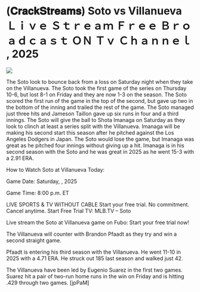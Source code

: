 # (𝐂𝐫𝐚𝐜𝐤𝐒𝐭𝐫𝐞𝐚𝐦𝐬) Soto vs Villanueva Ｌｉｖｅ Ｓｔｒｅａｍ Ｆｒｅｅ Ｂｒｏａｄｃａｓｔ ＯＮ Ｔｖ Ｃｈａｎｎｅｌ , 2025  
  
  
[![](https://i.imgur.com/qSNzIqt.png)](https://movie.rssnews.media/koywQWDh.php)  
  
The Soto look to bounce back from a loss on Saturday night when they take on the Villanueva. The Soto took the first game of the series on Thursday 10-6, but lost 8-1 on Friday and they are now 1-3 on the season. The Soto scored the first run of the game in the top of the second, but gave up two in the bottom of the inning and trailed the rest of the game. The Soto managed just three hits and Jameson Taillon gave up six runs in four and a third innings. The Soto will give the ball to Shota Imanaga on Saturday as they look to clinch at least a series split with the Villanueva. Imanaga will be making his second start this season after he pitched against the Los Angeles Dodgers in Japan. The Soto would lose the game, but Imanaga was great as he pitched four innings without giving up a hit. Imanaga is in his second season with the Soto and he was great in 2025 as he went 15-3 with a 2.91 ERA.

How to Watch Soto at Villanueva Today:

Game Date: Saturday, , 2025

Game Time: 8:00 p.m. ET

LIVE SPORTS & TV WITHOUT CABLE
Start your free trial. No commitment. Cancel anytime.
Start Free Trial
TV: MLB.TV – Soto

Live stream the Soto at Villanueva game on Fubo: Start your free trial now!

The Villanueva will counter with Brandon Pfaadt as they try and win a second straight game.

Pfaadt is entering his third season with the Villanueva. He went 11-10 in 2025 with a 4.71 ERA. He struck out 185 last season and walked just 42.

The Villanueva have been led by Eugenio Suarez in the first two games. Suarez hit a pair of two-run home runs in the win on Friday and is hitting .429 through two games. [jpPaM]